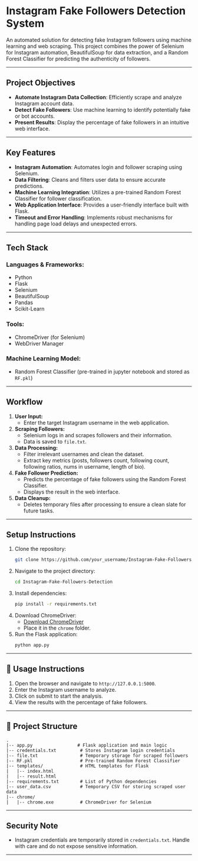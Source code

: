 # Instagram Fake Followers Detection System

An automated solution for detecting fake Instagram followers using machine learning and web scraping. This project combines the power of Selenium for Instagram automation, BeautifulSoup for data extraction, and a Random Forest Classifier for predicting the authenticity of followers.

---

##  Project Objectives
- **Automate Instagram Data Collection**: Efficiently scrape and analyze Instagram account data.
- **Detect Fake Followers**: Use machine learning to identify potentially fake or bot accounts.
- **Present Results**: Display the percentage of fake followers in an intuitive web interface.

---

##  Key Features

- **Instagram Automation**: Automates login and follower scraping using Selenium.
- **Data Filtering**: Cleans and filters user data to ensure accurate predictions.
- **Machine Learning Integration**: Utilizes a pre-trained Random Forest Classifier for follower classification.
- **Web Application Interface**: Provides a user-friendly interface built with Flask.
- **Timeout and Error Handling**: Implements robust mechanisms for handling page load delays and unexpected errors.

---

## Tech Stack

### **Languages & Frameworks:**
- Python
- Flask
- Selenium
- BeautifulSoup
- Pandas
- Scikit-Learn

### **Tools:**
- ChromeDriver (for Selenium)
- WebDriver Manager

### **Machine Learning Model:**
- Random Forest Classifier (pre-trained in jupyter notebook and stored as `RF.pkl`)

---

## Workflow

1. **User Input:**
   - Enter the target Instagram username in the web application.
2. **Scraping Followers:**
   - Selenium logs in and scrapes followers and their information.
   - Data is saved to `file.txt`.
3. **Data Processing:**
   - Filter irrelevant usernames and clean the dataset.
   - Extract key metrics (posts, followers count, following count, following ratios, nums in username, length of bio).
4. **Fake Follower Prediction:**
   - Predicts the percentage of fake followers using the Random Forest Classifier.
   - Displays the result in the web interface.
5. **Data Cleanup:**
   - Deletes temporary files after processing to ensure a clean slate for future tasks.

---

## Setup Instructions

1. Clone the repository:
   ```bash
   git clone https://github.com/your_username/Instagram-Fake-Followers-Detection.git
   ```
2. Navigate to the project directory:
   ```bash
   cd Instagram-Fake-Followers-Detection
   ```
3. Install dependencies:
   ```bash
   pip install -r requirements.txt
   ```
4. Download ChromeDriver:
   - [Download ChromeDriver](https://sites.google.com/chromium.org/driver/)
   - Place it in the `chrome` folder.
5. Run the Flask application:
   ```bash
   python app.py
   ```

---

## 🔧 Usage Instructions

1. Open the browser and navigate to `http://127.0.0.1:5000`.
2. Enter the Instagram username to analyze.
3. Click on submit to start the analysis.
4. View the results with the percentage of fake followers.

---

## 📂 Project Structure

```plaintext
.
|-- app.py                 # Flask application and main logic
|-- credentials.txt         # Stores Instagram login credentials
|-- file.txt                # Temporary storage for scraped followers
|-- RF.pkl                  # Pre-trained Random Forest Classifier
|-- templates/              # HTML templates for Flask
|   |-- index.html
|   |-- result.html
|-- requirements.txt        # List of Python dependencies
|-- user_data.csv           # Temporary CSV for storing scraped user data
|-- chrome/
|   |-- chrome.exe          # ChromeDriver for Selenium
```

---

## Security Note

- Instagram credentials are temporarily stored in `credentials.txt`. Handle with care and do not expose sensitive information.

---


